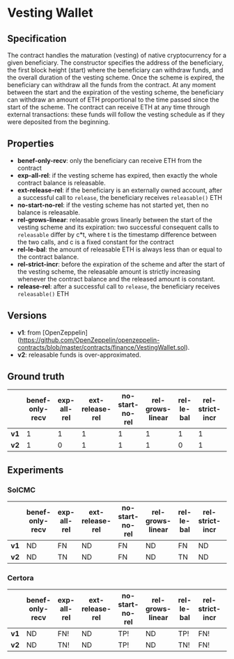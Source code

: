 # Vesting Wallet
## Specification
The contract handles the maturation (vesting) of native cryptocurrency for a given beneficiary. The constructor specifies the address of the beneficiary, the first block height (start) where the beneficiary can withdraw funds, and the overall duration of the vesting scheme. Once the scheme is expired, the beneficiary can withdraw all the funds from the contract. At any moment between the start and the expiration of the vesting scheme, the beneficiary can withdraw an amount of ETH proportional to the time passed since the start of the scheme. The contract can receive ETH at any time through external transactions: these funds will follow the vesting schedule as if they were deposited from the beginning.

## Properties
- **benef-only-recv**: only the beneficiary can receive ETH from the contract
- **exp-all-rel**: if the vesting scheme has expired, then exactly the whole contract balance is releasable.
- **ext-release-rel**: if the beneficiary is an externally owned account, after a successful call to `release`, the beneficiary receives `releasable()` ETH
- **no-start-no-rel**: if the vesting scheme has not started yet, then no balance is releasable.
- **rel-grows-linear**: releasable grows linearly between the start of the vesting scheme and its expiration: two successful consequent calls to `releasable` differ by c*t, where t is the timestamp difference between the two calls, and c is a fixed constant for the contract
- **rel-le-bal**: the amount of releasable ETH is always less than or equal to the contract balance.
- **rel-strict-incr**: before the expiration of the scheme and after the start of the vesting scheme, the releasable amount is strictly increasing whenever the contract balance and the released amount is constant.
- **release-rel**: after a successful call to `release`, the beneficiary receives `releasable()` ETH

## Versions
- **v1**: from [OpenZeppelin] (https://github.com/OpenZeppelin/openzeppelin-contracts/blob/master/contracts/finance/VestingWallet.sol).
- **v2**: releasable funds is over-approximated.

## Ground truth
|        | benef-only-recv  | exp-all-rel      | ext-release-rel  | no-start-no-rel  | rel-grows-linear | rel-le-bal       | rel-strict-incr  | release-rel      |
|--------|------------------|------------------|------------------|------------------|------------------|------------------|------------------|------------------|
| **v1** | 1                | 1                | 1                | 1                | 1                | 1                | 1                | 1                |
| **v2** | 1                | 0                | 1                | 1                | 1                | 0                | 1                | 1                |
 


## Experiments

### SolCMC
|        | benef-only-recv  | exp-all-rel      | ext-release-rel  | no-start-no-rel  | rel-grows-linear | rel-le-bal       | rel-strict-incr  | release-rel      |
|--------|------------------|------------------|------------------|------------------|------------------|------------------|------------------|------------------|
| **v1** | ND               | FN               | ND               | FN               | ND               | FN               | ND               | ND               |
| **v2** | ND               | TN               | ND               | FN               | ND               | TN               | ND               | ND               |
 


### Certora
|        | benef-only-recv  | exp-all-rel      | ext-release-rel  | no-start-no-rel  | rel-grows-linear | rel-le-bal       | rel-strict-incr  | release-rel      |
|--------|------------------|------------------|------------------|------------------|------------------|------------------|------------------|------------------|
| **v1** | ND               | FN!              | ND               | TP!              | ND               | TP!              | FN!              | ND               |
| **v2** | ND               | TN!              | ND               | TP!              | ND               | TN!              | FN!              | ND               |
 
